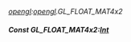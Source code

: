 _[opengl](../../modules/opengl/opengl-module.md):[opengl](../../modules/opengl/opengl-module.md).GL\_FLOAT\_MAT4x2_
##### Const GL\_FLOAT\_MAT4x2:[Int](../../modules/wonkey/wonkey-types-int.md)
